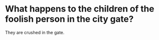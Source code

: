 # What happens to the children of the foolish person in the city gate?

They are crushed in the gate.
